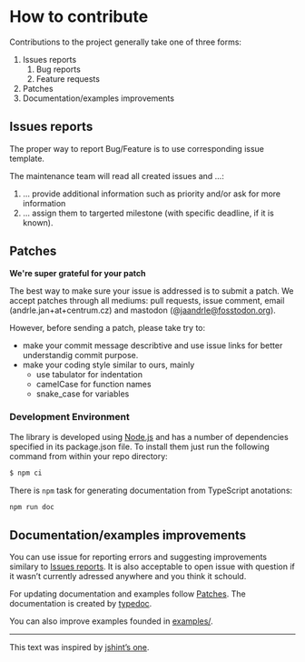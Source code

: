 # How to contribute
Contributions to the project generally take one of three forms:

1. Issues reports
    1. Bug reports
    1. Feature requests
1. Patches
1. Documentation/examples improvements

## Issues reports
The proper way to report Bug/Feature is to use corresponding issue template.

The maintenance team will read all created issues and …:

1. … provide additional information such as priority and/or ask for more information
1. … assign them to targerted milestone (with specific deadline, if it is known).

## Patches
__We're super grateful for your patch__

The best way to make sure your issue is addressed is to submit a patch.
We accept patches through all mediums: pull requests, issue
comment, email (andrle.jan+at+centrum.cz) and mastodon (@jaandrle@fosstodon.org).

However, before sending a patch, please take try to:

- make your commit message describtive and use issue links for better
understandig commit purpose.
- make your coding style similar to ours, mainly
	- use tabulator for indentation
	- camelCase for function names
	- snake\_case for variables

### Development Environment
The library is developed using [Node.js](http://nodejs.org/) and has
a number of dependencies specified in its package.json file.
To install them just run the following command from within your
repo directory:
```bash
$ npm ci
```
There is `npm` task for generating documentation from TypeScript anotations:
```bash
npm run doc
```

## Documentation/examples improvements
You can use issue for reporting errors and suggesting improvements
similary to [Issues reports](#issues-reports). It is also acceptable
to open issue with question if it wasn’t currently adressed anywhere
and you think it schould.

For updating documentation and examples follow [Patches](#Patches).
The documentation is created by [typedoc](https://github.com/TypeStrong/typedoc).

You can also improve examples founded in [examples/](./examples/).

---
This text was inspired by
[jshint’s one](https://github.com/jshint/jshint/blob/master/CONTRIBUTING.md).
